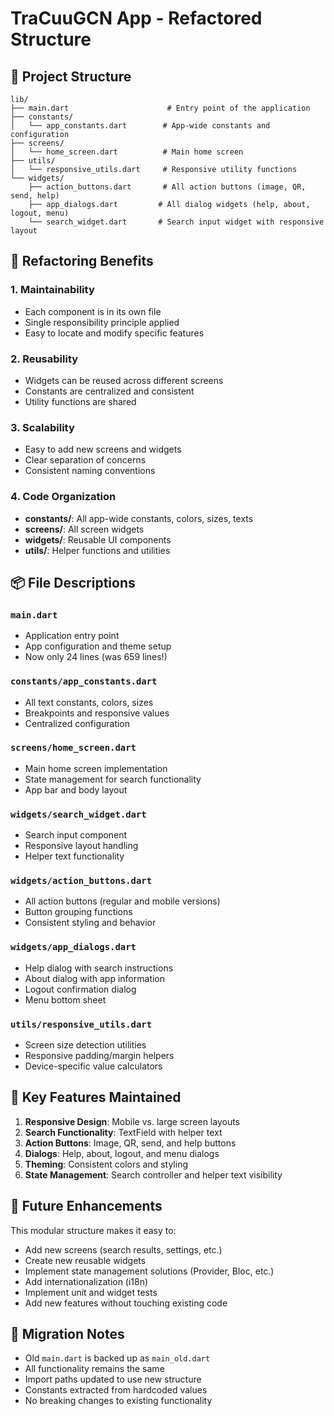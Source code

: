 # TraCuuGCN App - Refactored Structure

## 📁 Project Structure

```
lib/
├── main.dart                      # Entry point of the application
├── constants/
│   └── app_constants.dart        # App-wide constants and configuration
├── screens/
│   └── home_screen.dart          # Main home screen
├── utils/
│   └── responsive_utils.dart     # Responsive utility functions
└── widgets/
    ├── action_buttons.dart       # All action buttons (image, QR, send, help)
    ├── app_dialogs.dart         # All dialog widgets (help, about, logout, menu)
    └── search_widget.dart       # Search input widget with responsive layout
```

## 🔧 Refactoring Benefits

### 1. **Maintainability**
- Each component is in its own file
- Single responsibility principle applied
- Easy to locate and modify specific features

### 2. **Reusability**
- Widgets can be reused across different screens
- Constants are centralized and consistent
- Utility functions are shared

### 3. **Scalability**
- Easy to add new screens and widgets
- Clear separation of concerns
- Consistent naming conventions

### 4. **Code Organization**
- **constants/**: All app-wide constants, colors, sizes, texts
- **screens/**: All screen widgets
- **widgets/**: Reusable UI components
- **utils/**: Helper functions and utilities

## 📦 File Descriptions

### `main.dart`
- Application entry point
- App configuration and theme setup
- Now only 24 lines (was 659 lines!)

### `constants/app_constants.dart`
- All text constants, colors, sizes
- Breakpoints and responsive values
- Centralized configuration

### `screens/home_screen.dart`
- Main home screen implementation
- State management for search functionality
- App bar and body layout

### `widgets/search_widget.dart`
- Search input component
- Responsive layout handling
- Helper text functionality

### `widgets/action_buttons.dart`
- All action buttons (regular and mobile versions)
- Button grouping functions
- Consistent styling and behavior

### `widgets/app_dialogs.dart`
- Help dialog with search instructions
- About dialog with app information
- Logout confirmation dialog
- Menu bottom sheet

### `utils/responsive_utils.dart`
- Screen size detection utilities
- Responsive padding/margin helpers
- Device-specific value calculators

## 🎯 Key Features Maintained

1. **Responsive Design**: Mobile vs. large screen layouts
2. **Search Functionality**: TextField with helper text
3. **Action Buttons**: Image, QR, send, and help buttons
4. **Dialogs**: Help, about, logout, and menu dialogs
5. **Theming**: Consistent colors and styling
6. **State Management**: Search controller and helper text visibility

## 🚀 Future Enhancements

This modular structure makes it easy to:
- Add new screens (search results, settings, etc.)
- Create new reusable widgets
- Implement state management solutions (Provider, Bloc, etc.)
- Add internationalization (i18n)
- Implement unit and widget tests
- Add new features without touching existing code

## 🔄 Migration Notes

- Old `main.dart` is backed up as `main_old.dart`
- All functionality remains the same
- Import paths updated to use new structure
- Constants extracted from hardcoded values
- No breaking changes to existing functionality
